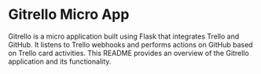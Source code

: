 # Gitrello Micro App

Gitrello is a micro application built using Flask that integrates Trello and GitHub. It listens to Trello webhooks and performs actions on GitHub based on Trello card activities. This README provides an overview of the Gitrello application and its functionality.
